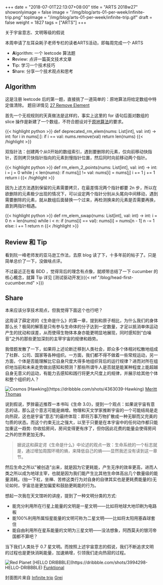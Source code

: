 +++
date = "2018-07-01T22:13:07+08:00"
title = "ARTS 2018w27"
showonlyimage = false
image = "/img/blog/arts-01-per-week/infinite-trip.png"
topImage =  "/img/blog/arts-01-per-week/infinite-trip.gif"
draft = false
weight = 1827
tags = ["ARTS"]
+++

关于宇宙意志、文明等级的假说
<!--more-->

本周申请了左耳朵耗子老师专栏的读者ARTS活动，即每周完成一个 ARTS 

- **A**lgorithm: 一个 leetcode 算法题
- **R**eview: 点评一篇英文技术文章
- **T**ip: 学习一个技术技巧
- **S**hare: 分享一个技术观点和思考

## Algorithm

这是注册 leetcode 后的第一题，直接挑了一道简单的：原地算法将给定数组中特定值清除。 
题目详情见 [27 Remove Element](https://leetcode.com/problems/remove-element/description/)

首先一个无视规则的天真做法是这样的，事实上这里的 for 语句后面对数组的 slice 操作是新建了一个数组，不符合题设对于[原地算法](https://en.wikipedia.org/wiki/In-place_algorithm)的要求。

{{< highlight python >}}
def deprecated_rm_elem(nums: List[int], val: int) -> int:
    for i in nums[:]:
        if i == val:
            nums.remove(val)
    return len(nums)
{{< /highlight >}}
<br />

双指针法：创建两个从0开始的数组索引，遇到要删除的元素，仅向前移动快指针，否则拷贝快指针指向的元素到慢指针位置，然后同时向前移动两个指针。

{{< highlight python >}}
def rm_elem_2_points(nums: List[int], val: int) -> int:
    i = j = 0
    while j < len(nums):
        if nums[j] != val:
            nums[i] = nums[j]
            i += 1
        j += 1
    return i
{{< /highlight >}}
<br />

因为上述方法遇到保留的元素需要拷贝，在最差情况两个指针都要 2n 步，所以在欲删除的元素极少出现的情况下，可以设定两个指针分别从头尾向中间移动，遇到需要删除的元素，就从数组后面替换一个过来，再检测换来的元素是否需要再换，直到两指针相遇。

{{< highlight python >}}
def rm_elem_swap(nums: List[int], val: int) -> int:
    i = 0
    n = len(nums)
    while i < n:
        if (nums[i] == val):
            nums[i] = nums[n - 1]
            n -= 1
        else:
            i += 1
    return n
{{< /highlight >}}
<br />

## Review 和 Tip

看到阮一峰老师发的亚马逊工作法，去原 blog 读了下，十多年前的帖子了。只是简单总价了一下，没做啥点评。 

不过最近正在看 BDD ，觉得背后的理念有点像，就顺带总结了一下 cucumber 的核心概念，就算 Tip 
详见 [测试驱动开发]({{< ref "/blog/head-first-cucumber.md" >}})

## Share

本来应该分享技术观点，但我觉得下面这个也行吧？

这周读了薛定谔的《生命是什么》的第一章，提到和原子相比，为什么我们的身体那么长？极简的解答是只有参与生命体的分子达到一定数量，才足以抵消单体运动产生的扰动和误差，从而使得生物体本身亦能更明显地展现，同时感知到“白噪音”之外的那些更加深刻的主宰宇宙的规律和趋势。

我借题发散了一下，如果将上述论断迁移到人类社会，即众多个体相对松散地组成了社群、公司、国家等各种组织。一方面，我们都不得不做着一些常规运动，另一方面，个体是否能理解比它自身尺度大得多地组织背后的运行规律？进而对所在组织地当前和未来走势做出感知和预测？那些所谓牛人是否就是能某种程度上能超越自身无意义的运动，有能力去感知和践行将更大尺度上的规律，并展示给其他个体和整个组织的人？

<img alt="Cosmos" src="/img/blog/arts-01-per-week/cosmos.gif" class="img-responsive">
[Hawking](https://dribbble.com/shots/4363039-Hawking) <a href="https://dribbble.com/merittthomas"><i class="fa fa-dribbble" aria-hidden="true"></i> Meritt Thomas</a>

说到假说，罗胖最近推荐一本书叫《生命 3.0》，提到一个观点：如果说宇宙有意志的话，那么这个意志可能是熵增。物理和天文学家推断宇宙的一个可能结局是走向热寂，这也是宇宙“意志”的最终体现：即将万事万物扩散成一种无聊而又完美的匀质的状态。而这个约束无比之强大，以至于只要是在本宇宙中的任何动作都只能加重这一趋势: 你收拾房间，房间变得更有序了，但你因此花费的能量会使得房间之外的世界更加无序。

> 据说这和薛定谔《生命是什么》中论述的观点一致：生命系统的一个标志就是，通过增加周围环境的熵，来降低自己的熵——显然我还没有读到这一章节。

然后生命之所以"被创造"出来，就是因为它更耗能，产生无序的效率更高，进而人类之所以成为地球主宰，也就是因为我们能产生比其他生命体高出几个数量级的能量消耗。(抬一下杠，坐禅、苦修这类行为对自身的自律其实也是更耗费能量的)无论如何，宇宙总是更加偏爱和鼓励更耗能的行为。

想起一次我在天文馆听的讲座，提到了一种文明分类的方式:

- 能充分利用所在行星上能量的文明是一星文明——比如将地球大地印刷为电路板
- 能100%利用所属恒星能量的文明可称为二星文明——比如将太阳用塞森球套住
- 能自由利用所在星系能量的文明为三星文明——没法想象，阿西莫夫的银河帝国都不算吧？

当下我们人类处于 0.7 星文明。而按照上述宇宙意志的假说，我们不断追求文明的过程也是更快消耗能量，加速熵增，引领我们走向热寂的过程。

<img alt="Red Planet" src="/img/blog/arts-01-per-week/planet.gif" class="img-responsive">
[HELLO DRIBBBLE](https://dribbble.com/shots/3994298-HELLO-DRIBBBLE) <a href="https://dribbble.com/funktional"><i class="fa fa-dribbble" aria-hidden="true"></i> Funktional</a>

封面图片来自 [Infinite trip](https://dribbble.com/shots/2900680-Infinite-trip) <a href="https://dribbble.com/Grei"><i class="fa fa-dribbble" aria-hidden="true"></i> Grei</a>